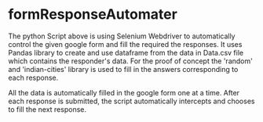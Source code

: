 # formResponseAutomater
The python Script above is using Selenium Webdriver to automatically control the given google form and fill the required the responses.
It uses Pandas library to create and use dataframe from the data in Data.csv file which contains the responder's data.
For the proof of concept the 'random' and 'indian-cities' library is used to fill in the answers corresponding to each response.

All the data is automatically filled in the google form one at a time. 
After each response is submitted, the script automatically intercepts and chooses to fill the next response.
